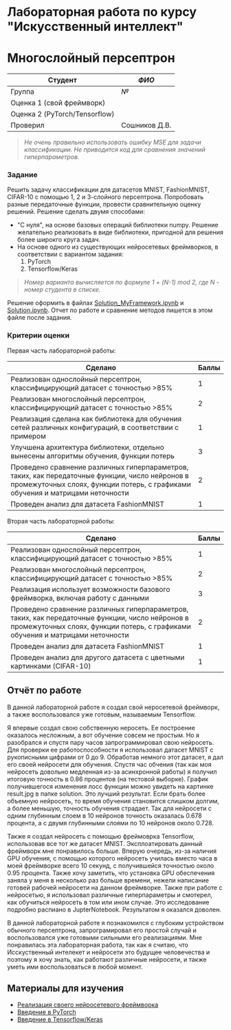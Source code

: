 # Лабораторная работа по курсу "Искусственный интеллект"
# Многослойный персептрон

| Студент | *ФИО* |
|------|------|
| Группа  | *№* |
| Оценка 1 (свой фреймворк) |  |
| Оценка 2 (PyTorch/Tensorflow) |  |
| Проверил | Сошников Д.В. |

> *Не очень правильно использовать ошибку MSE для задачи классификации. Не приводится код для сравнения значений гиперпараметров.*
### Задание

Решить задачу классификации для датасетов MNIST, FashionMNIST, CIFAR-10 с помощью 1, 2 и 3-слойного персептрона. Попробовать разные передаточные функции, провести сравнительную оценку решений. Решение сделать двумя способами:
* "С нуля", на основе базовых операций библиотеки numpy. Решение желательно реализовать в виде библиотеки, пригодной для решения более широкго круга задач.
* На основе одного из существующих нейросетевых фреймворков, в соответствии с вариантом задания:
   1. PyTorch
   1. Tensorflow/Keras

> *Номер варианта вычисляется по формуле 1 + (N-1) mod 2, где N - номер студента в списке.*

Решение оформить в файлах [Solution_MyFramework.ipynb](Solution_MyFramework.ipynb) и [Solution.ipynb](Solution.ipynb). 
Отчет по работе и сравнение методов пишется в этом файле после задания.
### Критерии оценки

Первая часть лабораторной работы:

| Сделано | Баллы |
|---------|-------|
| Реализован однослойный персептрон, классифицирующий датасет с точностью >85% | 1 |
| Реализован многослойный персептрон, классифицирующий датасет с точностью >85% | 2 |
| Реализация сделана как библиотека для обучения сетей различных конфигураций, в соответствии с примером | 1 |
| Улучшена архитектура библиотеки, отдельно вынесены алгоритмы обучения, функции потерь | 3 |
| Проведено сравнение различных гиперпараметров, таких, как передаточные функции, число нейронов в промежуточных слоях, функции потерь, с графиками обучения и матрицами неточности | 2 |
| Проведен анализ для датасета FashionMNIST | 1 |

Вторая часть лабораторной работы:

| Сделано | Баллы |
|---------|-------|
| Реализован однослойный персептрон, классифицирующий датасет с точностью >85% | 1 |
| Реализован многослойный персептрон, классифицирующий датасет с точностью >85% | 2 |
| Реализация использует возможности базового фреймворка, включая работу с данными | 3 |
| Проведено сравнение различных гиперпараметров, таких, как передаточные функции, число нейронов в промежуточных слоях, функции потерь, с графиками обучения и матрицами неточности | 2 |
| Проведен анализ для датасета FashionMNIST | 1 |
| Проведен анализ для другого датасета с цветными картинками (CIFAR-10) | 1 |

## Отчёт по работе

В данной лабораторной работе я создал свой неросетевой фреймворк, а также воспользовался уже готовым, называемым Tensorflow. 

Я впервые создал свою собственную неросеть. Ее построение оказалось несложным, а вот обучение совсем не простым. Но я разобрался и спустя пару часов запрограммировал свою нейросеть. Для проверки ее работоспособности я использовал датасет MNIST с рукописными цифрами от 0 до 9. Обработав немного этот датасет, я дал его своей нейросети для обучения. Спустя час обчения (так как моя нейросеть довольно медленная из-за асинхронной работы) я получил итоговую точность в 0.86 процентов (на тестовой выборке). График получившегося изменения лосс функции можно увидеть на картинке result.jpg в папке solution. Это лучший результат. Если брать более объемную нейросеть, то время обучения становится слишком долгим, а более меньшую, точность обучения страдает. Так для нейросети с одним глубинным слоем в 10 нейронов точность оказалась 0.678 процента, а с двумя глубинными слоями по 10 нейронов около 0.728.  

Также я создал нейросеть с помощью фреймоврка Tensorflow, использовав все тот же датасет MNIST. Эксплоатировать данный фреймворк мне понравилось больше. Вперую очередь, из-за наличия GPU обучения, с помощью которого нейросеть училась вместо часа в моей фреймворке всего 10 секунд, с получившейся точностью около 0.95 процента. Также хочу заметить, что установка GPU обеспечения заняла у меня в несколько раз больше времени, нежели написание готовей рабочей нейросети на данном фреймворке. Также при работе с нейросетью, я использовал различные гиперпараметры и смотерел, как обучиться нейросеть в том или ином случае. Это исследование подробно распиано в JupterNotebook. Результатом я оказался доволен. 

В данной лабораторной работе я познакомился с глубоким устройством обычного персептрона, запрограмировал его простой случай и воспользовался уже готовыми сильными его реализациями. Мне понравилась эта лабораторная работа, так как я считаю, что Исскуственный интелекет и нейросети это будущее человечества и поэтому я хочу знать, как работают различные нейросети, и также уметь ими воспользоваться в любой момент. 

## Материалы для изучения

 * [Реализация своего нейросетевого фреймворка](https://github.com/shwars/NeuroWorkshop/blob/master/Notebooks/IntroMyFw.ipynb)
 * [Введение в PyTorch](https://github.com/shwars/NeuroWorkshop/blob/master/Notebooks/IntroPyTorch.ipynb)
 * [Введение в Tensorflow/Keras](https://github.com/shwars/NeuroWorkshop/blob/master/Notebooks/IntroKerasTF.ipynb)
